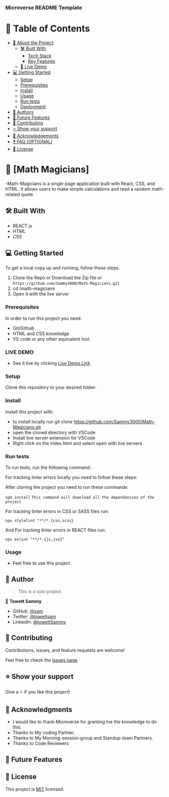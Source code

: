 <a name="readme-top"></a>

<!--
HOW TO USE:
This is an example of how you may give instructions on setting up your project locally.

Modify this file to match your project and remove sections that don't apply.

REQUIRED SECTIONS:
- Table of Contents
- About the Project
  - Built With
  - Live Demo
- Getting Started
- Authors
- Future Features
- Contributing
- Show your support
- Acknowledgements
- License

OPTIONAL SECTIONS:
- FAQ

After you're finished please remove all the comments and instructions!
-->



  <h3><b>Microverse README Template</b></h3>

</div>

<!-- TABLE OF CONTENTS -->

# 📗 Table of Contents

- [📖 About the Project](#about-project)
  - [🛠 Built With](#built-with)
    - [Tech Stack](#tech-stack)
    - [Key Features](#key-features)
  - [🚀 Live Demo](#live-demo)
- [💻 Getting Started](#getting-started)
  - [Setup](#setup)
  - [Prerequisites](#prerequisites)
  - [Install](#install)
  - [Usage](#usage)
  - [Run tests](#run-tests)
  - [Deployment](#triangular_flag_on_post-deployment)
- [👥 Authors](#authors)
- [🔭 Future Features](#future-features)
- [🤝 Contributing](#contributing)
- [⭐️ Show your support](#support)
- [🙏 Acknowledgements](#acknowledgements)
- [❓ FAQ (OPTIONAL)](#faq)
- [📝 License](#license)

<!-- PROJECT DESCRIPTION -->

# 📖 [Math Magicians] <a name="about-project"></a>

-Math-Magicians is a single page application built with React, CSS, and HTML. It allows users to make simple calculations and read a random math-related quote

## 🛠 Built With <a name="built-with"></a>

- REACT js
- HTML
- CSS

## 💻 Getting Started <a name="getting-started"></a>

To get a local copy up and running, follow these steps.

1. Clone the Repo or Download the Zip file or `https://github.com/Sammy3000/Math-Magicians.git`
2. cd /math-magicians
3. Open it with the live server

### Prerequisites

In order to run this project you need:

- Git/Github
- HTML and CSS knowledge
- VS code or any other equivalent tool.

 <!-- LIVE DEMO -->

### LIVE DEMO

- See it live by clicking [Live Demo Link]()

### Setup

Clone this repository to your desired folder:

<!--
Example commands:

```sh
  cd my-folder
  git clone git@github.com:myaccount/my-project.git
```
--->

### Install

Install this project with:

- to install locally run git clone https://github.com/Sammy3000/Math-Magicians.git
- open the cloned directory with VSCode
- Install live server extension for VSCode
- Right click on the index.html and select open with live servers

### Run tests

To run tests, run the following command:

For tracking linter errors locally you need to follow these steps:

After cloning the project you need to run these commands

`npm install` `This command will download all the dependancies of the project`

For tracking linter errors in CSS or SASS files run:

`npx stylelint "**/*.{css,scss}`

And For tracking linter errors in REACT files run:

`npx eslint "**/*.{js,jsx}"`

### Usage

- Feel free to use this project.

<!-- AUTHORS -->

## 👥 Author <a name="author"></a>

> This is a solo project.

👤 **Towett Sammy**

- GitHub: [@sam](https://github.com/Sammy3000)
- Twitter: [@towettsam](https://twitter.com/sammy15375658)
- LinkedIn: [@towettSammy](https://www.linkedin.com/in/towett-sammy-43476024a/)

<!-- CONTRIBUTING -->

## 🤝 Contributing <a name="contributing"></a>

Contributions, issues, and feature requests are welcome!

Feel free to check the [issues page](../../issues/).

<!-- SUPPORT -->

## ⭐️ Show your support <a name="support"></a>

Give a ⭐️ if you like this project!

<!-- ACKNOWLEDGEMENTS -->

## 🙏 Acknowledgments <a name="acknowledgements"></a>

- I would like to thank Microverse for granting me the knowledge to do this.
- Thanks to My coding Partner.
- Thanks to My Morning-session-group and Standup-team Partners.
- Thanks to Code Reviewers

<!-- FUTURE FEATURES -->

## 🔭 Future Features <a name="future-features"></a>

## 📝 License <a name="license"></a>

This project is [MIT](./LICENSE) licensed.
